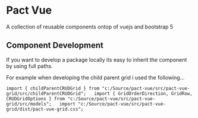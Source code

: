 # Pact Vue
A collection of reusable components ontop of vuejs and bootstrap 5

## Component Development
If you want to develop a package locally its easy to inherit the component by using full paths. 

For example when developing the child parent grid i used the following...

`
import { childParentCRUDGrid } from "c:/Source/pact-vue/src/pact-vue-grid/src/childParentCRUDGrid";  
import { GridOrderDirection, GridRow, CRUDGridOptions } from "c:/Source/pact-vue/src/pact-vue-grid/src/models";  
import "c:/Source/pact-vue/src/pact-vue-grid/dist/pact-vue-grid.css";
`